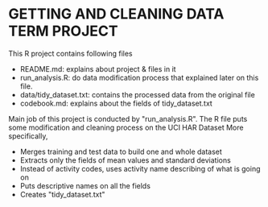 GETTING AND CLEANING DATA TERM PROJECT
======================================

This R project contains following files
* README.md: explains about project & files in it
* run_analysis.R: do data modification process that explained later on this file.
* data/tidy_dataset.txt: contains the processed data from the original file
* codebook.md: explains about the fields of tidy_dataset.txt


Main job of this project is conducted by "run_analysis.R".
The R file puts some modification and cleaning process on the UCI HAR Dataset
More specifically,
* Merges training and test data to build one and whole dataset
* Extracts only the fields of mean values and standard deviations
* Instead of activity codes, uses activity name describing of what is going on
* Puts descriptive names on all the fields
* Creates "tidy_dataset.txt"